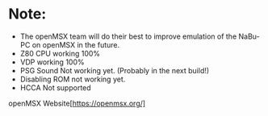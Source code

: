 # Note:

- The openMSX team will do their best to improve emulation of the NaBu-PC on openMSX in the future.
- Z80 CPU working 100%
- VDP working 100%
- PSG Sound Not working yet. (Probably in the next build!)
- Disabling ROM not working yet.
- HCCA Not supported<br>

openMSX Website[https://openmsx.org/]
